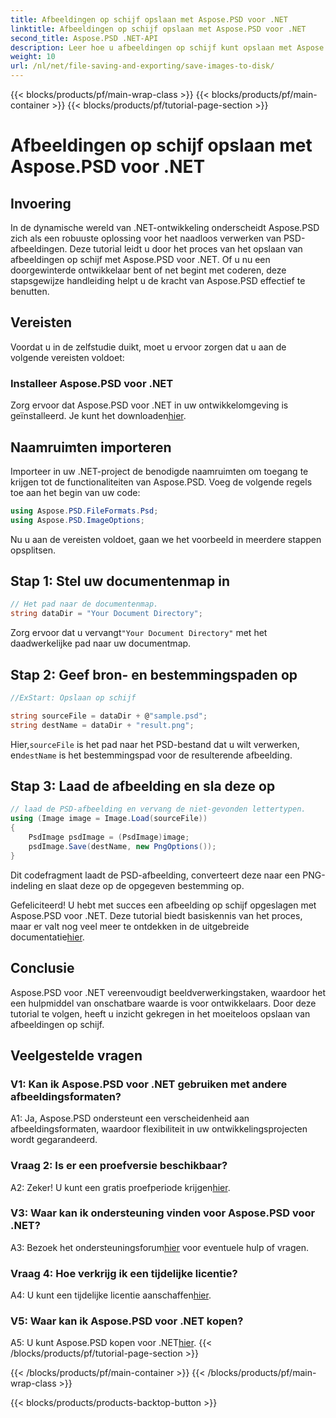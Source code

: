 ```yaml
---
title: Afbeeldingen op schijf opslaan met Aspose.PSD voor .NET
linktitle: Afbeeldingen op schijf opslaan met Aspose.PSD voor .NET
second_title: Aspose.PSD .NET-API
description: Leer hoe u afbeeldingen op schijf kunt opslaan met Aspose.PSD voor .NET. Volg deze stapsgewijze handleiding voor een efficiënte beeldverwerking.
weight: 10
url: /nl/net/file-saving-and-exporting/save-images-to-disk/
---
```


{{< blocks/products/pf/main-wrap-class >}}
{{< blocks/products/pf/main-container >}}
{{< blocks/products/pf/tutorial-page-section >}}

# Afbeeldingen op schijf opslaan met Aspose.PSD voor .NET

## Invoering

In de dynamische wereld van .NET-ontwikkeling onderscheidt Aspose.PSD zich als een robuuste oplossing voor het naadloos verwerken van PSD-afbeeldingen. Deze tutorial leidt u door het proces van het opslaan van afbeeldingen op schijf met Aspose.PSD voor .NET. Of u nu een doorgewinterde ontwikkelaar bent of net begint met coderen, deze stapsgewijze handleiding helpt u de kracht van Aspose.PSD effectief te benutten.

## Vereisten

Voordat u in de zelfstudie duikt, moet u ervoor zorgen dat u aan de volgende vereisten voldoet:

### Installeer Aspose.PSD voor .NET

 Zorg ervoor dat Aspose.PSD voor .NET in uw ontwikkelomgeving is geïnstalleerd. Je kunt het downloaden[hier](https://releases.aspose.com/psd/net/).

## Naamruimten importeren

Importeer in uw .NET-project de benodigde naamruimten om toegang te krijgen tot de functionaliteiten van Aspose.PSD. Voeg de volgende regels toe aan het begin van uw code:

```csharp
using Aspose.PSD.FileFormats.Psd;
using Aspose.PSD.ImageOptions;
```

Nu u aan de vereisten voldoet, gaan we het voorbeeld in meerdere stappen opsplitsen.

## Stap 1: Stel uw documentenmap in

```csharp
// Het pad naar de documentenmap.
string dataDir = "Your Document Directory";
```

 Zorg ervoor dat u vervangt`"Your Document Directory"` met het daadwerkelijke pad naar uw documentmap.

## Stap 2: Geef bron- en bestemmingspaden op

```csharp
//ExStart: Opslaan op schijf

string sourceFile = dataDir + @"sample.psd";
string destName = dataDir + "result.png";
```

 Hier,`sourceFile` is het pad naar het PSD-bestand dat u wilt verwerken, en`destName` is het bestemmingspad voor de resulterende afbeelding.

## Stap 3: Laad de afbeelding en sla deze op

```csharp
// laad de PSD-afbeelding en vervang de niet-gevonden lettertypen.
using (Image image = Image.Load(sourceFile))
{
    PsdImage psdImage = (PsdImage)image;
    psdImage.Save(destName, new PngOptions());
}
```

Dit codefragment laadt de PSD-afbeelding, converteert deze naar een PNG-indeling en slaat deze op de opgegeven bestemming op.

 Gefeliciteerd! U hebt met succes een afbeelding op schijf opgeslagen met Aspose.PSD voor .NET. Deze tutorial biedt basiskennis van het proces, maar er valt nog veel meer te ontdekken in de uitgebreide documentatie[hier](https://reference.aspose.com/psd/net/).

## Conclusie

Aspose.PSD voor .NET vereenvoudigt beeldverwerkingstaken, waardoor het een hulpmiddel van onschatbare waarde is voor ontwikkelaars. Door deze tutorial te volgen, heeft u inzicht gekregen in het moeiteloos opslaan van afbeeldingen op schijf.

## Veelgestelde vragen

### V1: Kan ik Aspose.PSD voor .NET gebruiken met andere afbeeldingsformaten?

A1: Ja, Aspose.PSD ondersteunt een verscheidenheid aan afbeeldingsformaten, waardoor flexibiliteit in uw ontwikkelingsprojecten wordt gegarandeerd.

### Vraag 2: Is er een proefversie beschikbaar?

 A2: Zeker! U kunt een gratis proefperiode krijgen[hier](https://releases.aspose.com/).

### V3: Waar kan ik ondersteuning vinden voor Aspose.PSD voor .NET?

 A3: Bezoek het ondersteuningsforum[hier](https://forum.aspose.com/c/psd/34) voor eventuele hulp of vragen.

### Vraag 4: Hoe verkrijg ik een tijdelijke licentie?

 A4: U kunt een tijdelijke licentie aanschaffen[hier](https://purchase.aspose.com/temporary-license/).

### V5: Waar kan ik Aspose.PSD voor .NET kopen?

 A5: U kunt Aspose.PSD kopen voor .NET[hier](https://purchase.aspose.com/buy).
{{< /blocks/products/pf/tutorial-page-section >}}

{{< /blocks/products/pf/main-container >}}
{{< /blocks/products/pf/main-wrap-class >}}

{{< blocks/products/products-backtop-button >}}
